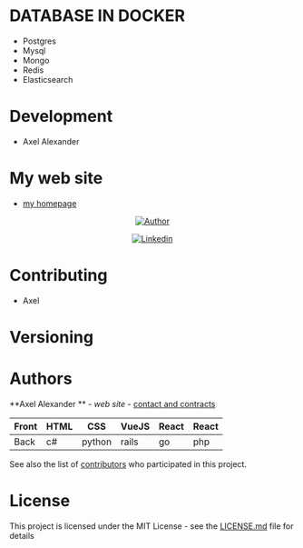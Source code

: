 # DATABASE IN DOCKER
- Postgres
- Mysql
- Mongo
- Redis
- Elasticsearch

# Development
- Axel Alexander

# My web site

- [my homepage](https://axe-dev.herokuapp.com/)

<p align="center">
    <a href="https://github.com/axeldeveloper">
        <img title="Author" src="https://img.shields.io/badge/AUTHOR-AXEL-orange.svg?style=for-the-badge&logo=github">
    </a>
</p>


<p align="center">
    <a href="https://www.linkedin.com/in/axeldeveloper/">
        <img title="Linkedin" src="https://img.shields.io/badge/LINKDIN-AXEL-blue.svg?style=for-the-badge&logo=linkedin">
    </a>
</p>


# Contributing

- Axel

# Versioning

# Authors

 **Axel Alexander ** - _web site_ - [contact and contracts](http://axel-dev.herokuapp.com/)

  | Front | HTML | CSS    | VueJS | React | React |
  | ----- | ---- | ------ | ----- | ----- | ----- |
  | Back  | c#   | python | rails | go    | php   |



See also the list of [contributors](https://github.com/your/project/contributors) who participated in this project.


# License

This project is licensed under the MIT License - see the [LICENSE.md](LICENSE.md) file for details